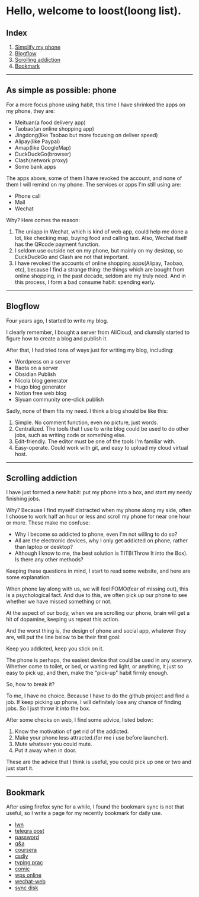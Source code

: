 # Hello, welcome to loost(loong list).

## Index

1. [Simplify my phone](#as-simple-as-possible:-phone)
2. [Blogflow](#blogflow)
3. [Scrolling addiction](#scrolling-addiction)
4. [Bookmark](#bookmark)

---

## As simple as possible: phone
For a more focus phone using habit, this time I have shrinked the apps on my phone, they are:

- Meituan(a food delivery app)
- Taobao(an online shopping app)
- Jingdong(like Taobao but more focusing on deliver speed)
- Alipay(like Paypal)
- Amap(like GoogleMap)
- DuckDuckGo(browser)
- Clash(network proxy)
- Some bank apps

The apps above, some of them I have revoked the account, and none of them I will remind on my phone. The services or apps I\'m still using are:

- Phone call
- Mail
- Wechat

Why? Here comes the reason:

1. The uniapp in Wechat, which is kind of web app, could help me done a lot, like checking map, buying food and calling taxi. Also, Wechat itself has the QRcode payment function.
2. I seldom use outside net on my phone, but mainly on my desktop, so DuckDuckGo and Clash are not that important.
3. I have revoked the accounts of online shopping apps(Alipay, Taobao, etc), because I find a strange thing: the things which are bought from online shopping, in the past decade, seldom are my truly need. And in this process, I form a bad consume habit: spending early.

---

## Blogflow
Four years ago, I started to write my blog.

I clearly remember, I bought a server from AliCloud, and clumsily started to figure how to create a blog and publish it.

After that, I had tried tons of ways just for writing my blog, including:

- Wordpress on a server
- Baota on a server
- Obsidian Publish
- Nicola blog generator
- Hugo blog generator
- Notion free web blog
- Siyuan community one-click publish

Sadly, none of them fits my need. I think a blog should be like this:

1. Simple. No comment function, even no picture, just words.
2. Centralized. The tools that I use to write blog could be used to do other jobs, such as writing code or something else.
3. Edit-friendly. The editor must be one of the tools I\'m familiar with.
4. Easy-operate. Could work with git, and easy to upload my cloud virtual host.

---

## Scrolling addiction
I have just formed a new habit: put my phone into a box, and start my needy finishing jobs.

Why? Because I find myself distracted when my phone along my side, often I choose to work half an hour or less and scroll my phone for near one hour or more. These make me confuse:

- Why I become so addicted to phone, even I\'m not willing to do so?
- All are the electronic devices, why I only get addicted on phone, rather than laptop or desktop?
- Although I know to me, the best solution is TITB(Throw It into the Box). Is there any other methods?

Keeping these questions in mind, I start to read some website, and here are some explanation.

When phone lay along with us, we will feel FOMO(fear of missing out), this is a psychological fact. And due to this, we often pick up our phone to see whether we have missed something or not.

At the aspect of our body, when we are scrolling our phone, brain will get a hit of dopamine, keeping us repeat this action.

And the worst thing is, the design of phone and social app, whatever they are, will put the line below to be their first goal:

Keep you addicted, keep you stick on it.

The phone is perhaps, the easiest device that could be used in any scenery. Whether come to toilet, or bed, or waiting red light, or anything, it just so easy to pick up, and then, make the \"pick-up\" habit firmly enough.

So, how to break it?

To me, I have no choice. Because I have to do the github project and find a job. If keep picking up phone, I will definitely lose any chance of finding jobs. So I just throw it into the box.

After some checks on web, I find some advice, listed below:

1. Know the motivation of get rid of the addicted.
2. Make your phone less attracted.(for me i use before launcher).
3. Mute whatever you could mute.
4. Put it away when in door.

These are the advice that I think is useful, you could pick up one or two and just start it.

---

## Bookmark
After using firefox sync for a while, I found the bookmark sync is not that useful, so I write a page for my recently bookmark for daily use.

- [lwn](https://lwn.net/)
- [telegra post](https://telegra.ph/)
- [password](https://spectre.pw/)
- [q&a](https://stackoverflow.com/)
- [coursera](https://www.coursera.org/programs/sobma?authProvider=bancolombia)
- [csdiy](https://csdiy.wiki/)
- [typing prac](https://www.keybr.com/)
- [comic](https://xkcd.com/571/)
- [wps online](https://www.kdocs.cn/latest)
- [wechat-web](https://wx2.qq.com/?target=t)
- [sync disk](https://www.jianguoyun.com/#/sandbox/177d951/40925a4f22e6902a/%2F/)

